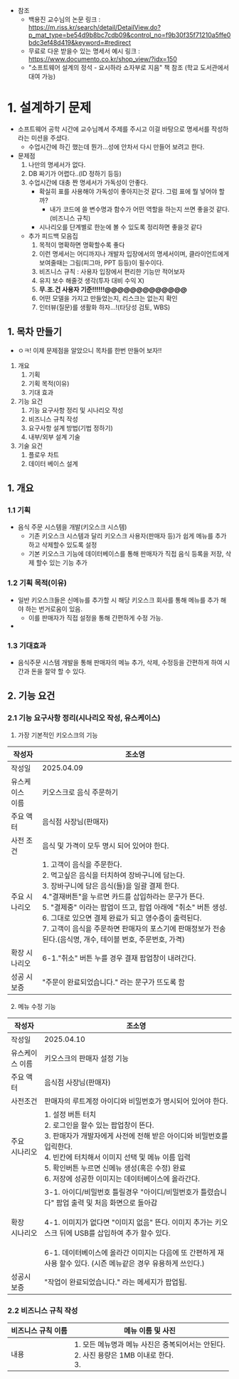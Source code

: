 - 참조 
	- 백용진 교수님의 논문 링크 : https://m.riss.kr/search/detail/DetailView.do?p_mat_type=be54d9b8bc7cdb09&control_no=f9b30f35f71210a5ffe0bdc3ef48d419&keyword=#redirect
	- 무료로 다운 받을수 있는 명세서 예시 링크 : https://www.documento.co.kr/shop_view/?idx=150
	- "소프트웨어 설계의 정석 - 요시하라 쇼자부로 지음" 책 참조 (학교 도서관에서 대여 가능)

# 1. 설계하기 문제
- 소프트웨어 공학 시간에 교수님께서 주제를 주시고 이걸 바탕으로 명세서를 작성하라는 미션을 주셨다.
	- 수업시간에 하긴 했는데 뭔가...성에 안차서 다시 만들어 보려고 한다.
- 문제점
	1. 나만의 명세서가 없다.
	2. DB 짜기가 어렵다..(ID 정하기 등등)
	3. 수업시간에 대충 짠 명세서가 가독성이 안좋다.
		- 확실히 표를 사용해야 가독성이 좋아지는것 같다. 그럼 표에 뭘 넣어야 할까?
			- 내가 코드에 쓸 변수명과 함수가 어떤 역할을 하는지 쓰면 좋을것 같다.(비즈니스 규칙)
		- 시나리오를 단계별로 한눈에 볼 수 있도록 정리하면 좋을것 같다
	- 추가 피드백 모음집
		1. 목적이 명확하면 명확할수록 좋다
		2. 이런 명세서는 어디까지나 개발자 입장에서의 명세서이며, 클라이언트에게 보여줄때는 그림(피그마, PPT 등등)이 필수이다.
		3. 비즈니스 규칙 : 사용자 입장에서 편리한 기능만 적어보자
		4. 유지 보수 해줄것 생각(투자 대비 수익 X)
		5. **무.조.건 사용자 기준!!!!!!@@@@@@@@@@@@@**
		6. 어떤 모델을 가지고 만들었는지, 리스크는 없는지 확인
		7. 인터뷰(질문)를 생활화 하자...!(타당성 검토, WBS)

## 1. 목차 만들기
- ㅇㅋ! 이제 문제점을 알았으니 목차를 한번 만들어 보자!!

1. 개요
	1. 기획
	2. 기획 목적(이유)
	3. 기대 효과
2. 기능 요건
	1. 기능 요구사항 정리 및 시나리오 작성
	2. 비즈니스 규칙 작성
	3. 요구사항 설계 방법(기법 정하기)
	4. 내부/외부 설계 기술
3. 기술 요건
	1. 플로우 차트
	2. 데이터 베이스 설계

## 1. 개요

### 1.1 기획
- 음식 주문 시스템을 개발(키오스크 시스템)
	- 기존 키오스크 시스템과 달리 키오스크 사용자(판매자 등)가 쉽게 메뉴를 추가하고 삭제할수 있도록 설정
	- 기본 키오스크 기능에 데이터베이스를 통해 판매자가 직접 음식 등록을 저장, 삭제 할수 있는 기능 추가

### 1.2 기획 목적(이유)
- 일반 키오스크들은 신메뉴를 추가할 시 해당 키오스크 회사를 통해 메뉴를 추가 해야 하는 번거로움이 있음.
	- 이를 판매자가 직접 설정을 통해 간편하게 수정 가능.
- 
### 1.3 기대효과
- 음식주문 시스템 개발을 통해 판매자의 메뉴 추가, 삭제, 수정등을 간편하게 하여 시간과 돈을 절약 할 수 있다.

## 2. 기능 요건

### 2.1 기능 요구사항 정리(시나리오 작성, 유스케이스)

1. 가장 기본적인 키오스크의 기능

| 작성자          | 조소영                                                                                                                                                                                                                                                                  |
| ------------ | -------------------------------------------------------------------------------------------------------------------------------------------------------------------------------------------------------------------------------------------------------------------- |
| 작성일          | 2025.04.09                                                                                                                                                                                                                                                           |
| 유스케이스 <br>이름 | 키오스크로 음식 주문하기                                                                                                                                                                                                                                                        |
| 주요 액터        | 음식점 사장님(판매자)                                                                                                                                                                                                                                                         |
| 사전 조건        | 음식 및 가격이 모두 명시 되어 있어야 한다.                                                                                                                                                                                                                                            |
| 주요 시나리오      | 1. 고객이 음식을 주문한다.<br>2. 먹고싶은 음식을 터치하여 장바구니에 담는다.<br>3. 장바구니에 담은 음식(들)을 일괄 결제 한다.<br>4."결재버튼"을 누르면 카드를 삽입하라는 문구가 뜬다.<br>5. "결제중" 이라는 팝업이 뜨고, 팝업 아래에 "취소" 버튼 생성.<br>6. 그대로 있으면 결제 완료가 되고 영수증이 출력된다.<br>7. 고객이 음식을 주문하면 판매자의 포스기에 판매정보가 전송된다.(음식명, 개수, 테이블 번호, 주문번호, 가격) |
| 확장 시나리오      | 6-1."취소" 버튼 누를 경우 결재 팝업창이 내려간다.                                                                                                                                                                                                                                      |
| 성공 시 <br>보증  | "주문이 완료되었습니다." 라는 문구가 뜨도록 함                                                                                                                                                                                                                                          |

2. 메뉴 수정 기능

| 작성자         | 조소영                                                                                                                                                                                                      |
| ----------- | -------------------------------------------------------------------------------------------------------------------------------------------------------------------------------------------------------- |
| 작성일         | 2025.04.10                                                                                                                                                                                               |
| 유스케이스 이름    | 키오스크의 판매자 설정 기능                                                                                                                                                                                          |
| 주요 액터       | 음식점 사장님(판매자)                                                                                                                                                                                             |
| 사전조건        | 판매자의 루트계정 아이디와 비밀번호가 명시되어 있어야 한다.                                                                                                                                                                        |
| 주요 <br>시나리오 | 1. 설정 버튼 터치<br>2. 로그인을 할수 있는 팝업창이 뜬다.<br>3. 판매자가 개발자에게 사전에 전해 받은 아이디와 비밀번호를 입릭한다.<br>4. 빈칸에 터치해서 이미지 선택 및 메뉴 이름 입력<br>5. 확인버튼 누르면 신메뉴 생성(혹은 수정) 완료<br>6. 저장에 성공한 이미지는 데이터베이스에 올라간다.                      |
| 확장 <br>시나리오 | 3-1. 아이디/비밀번호 틀릴경우 "아이디/비밀번호가 틀렸습니다" 팝업 출력 및 처음 화면으로 돌아감<br><br>4-1. 이미지가 없다면 "이미지 없음" 뜬다. 이미지 추가는 키오스크 뒤에 USB를 삽입하여 추가 할수 있다.<br><br>6-1. 데이터베이스에 올라간 이미지는 다음에 또 간편하게 재사용 할수 있다. (시즌 메뉴같은 경우 유용하게 쓰인다.) |
| 성공시 보증      | "작업이 완료되었습니다." 라는 메세지가 팝업됨.                                                                                                                                                                              |

### 2.2 비즈니스 규칙 작성

| 비즈니스 규칙 이름 | 메뉴 이름 및 사진                                                    |
| ---------- | ------------------------------------------------------------- |
| 내용         | 1. 모든 메뉴명과 메뉴 사진은 중복되어서는 안된다.<br>2. 사진 용량은 1MB 이내로 한다.<br>3.  |
